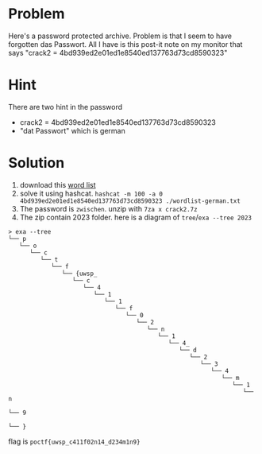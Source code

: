 # Problem
Here's a password protected archive. Problem is that I seem to have forgotten das Passwort. All I have is this post-it note on my monitor that says "crack2 = 4bd939ed2e01ed1e8540ed137763d73cd8590323"

# Hint
There are two hint in the password
- crack2 = 4bd939ed2e01ed1e8540ed137763d73cd8590323
- "dat Passwort" which is german

# Solution
1. download this [word list](https://gist.github.com/MarvinJWendt/2f4f4154b8ae218600eb091a5706b5f4)
2. solve it using hashcat. `hashcat -m 100 -a 0 4bd939ed2e01ed1e8540ed137763d73cd8590323 ./wordlist-german.txt`
3. The password is `zwischen`. unzip with `7za x crack2.7z`
3. The zip contain 2023 folder. here is a diagram of `tree`/`exa --tree 2023`
```shell
> exa --tree
└── p
   └── o
      └── c
         └── t
            └── f
               └── {uwsp_
                  └── c
                     └── 4
                        └── 1
                           └── 1
                              └── f
                                 └── 0
                                    └── 2
                                       └── n
                                          └── 1
                                             └── 4_
                                                └── d
                                                   └── 2
                                                      └── 3
                                                         └── 4
                                                            └── m
                                                               └── 1
                                                                  └── n
                                                                     └── 9
                                                                        └── }
```
flag is `poctf{uwsp_c411f02n14_d234m1n9}`
